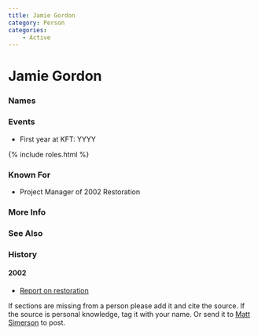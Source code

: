 ```yaml
---
title: Jamie Gordon
category: Person
categories:
    - Active
---
```

<!--img src="20YY.jpeg" style="width: 40%;" align="right"-->
# Jamie Gordon
### Names
### Events
- First year at KFT: YYYY

{% include roles.html %}
### Known For
- Project Manager of 2002 Restoration

### More Info
### See Also
### History
#### 2002
- [Report on restoration](2002-Restoration-Report)

If sections are missing from a person please add it and cite the source. If the source is personal knowledge, tag it with your name. Or send it to [Matt Simerson](https://meanylodge.github.io/Person/Matt-Simerson/) to post.
